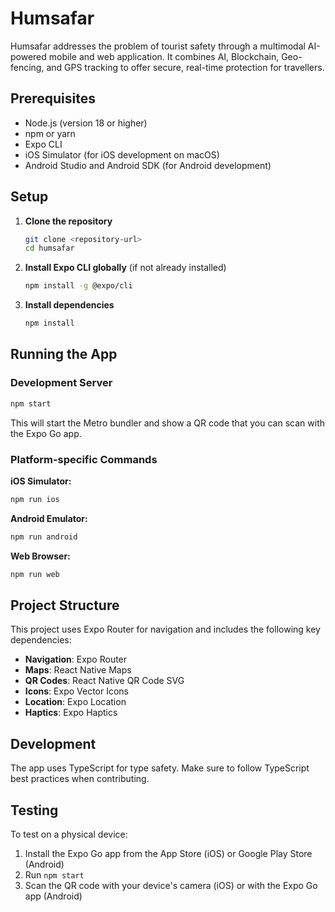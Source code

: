 # Humsafar

Humsafar addresses the problem of tourist safety through a multimodal AI-powered mobile and web 
application. It combines AI, Blockchain, Geo-fencing, and GPS tracking to offer secure, real-time protection 
for travellers.

## Prerequisites

- Node.js (version 18 or higher)
- npm or yarn
- Expo CLI
- iOS Simulator (for iOS development on macOS)
- Android Studio and Android SDK (for Android development)

## Setup

1. **Clone the repository**
   ```bash
   git clone <repository-url>
   cd humsafar
   ```

2. **Install Expo CLI globally** (if not already installed)
   ```bash
   npm install -g @expo/cli
   ```

3. **Install dependencies**
   ```bash
   npm install
   ```

## Running the App

### Development Server
```bash
npm start
```

This will start the Metro bundler and show a QR code that you can scan with the Expo Go app.

### Platform-specific Commands

**iOS Simulator:**
```bash
npm run ios
```

**Android Emulator:**
```bash
npm run android
```

**Web Browser:**
```bash
npm run web
```

## Project Structure

This project uses Expo Router for navigation and includes the following key dependencies:

- **Navigation**: Expo Router
- **Maps**: React Native Maps
- **QR Codes**: React Native QR Code SVG
- **Icons**: Expo Vector Icons
- **Location**: Expo Location
- **Haptics**: Expo Haptics

## Development

The app uses TypeScript for type safety. Make sure to follow TypeScript best practices when contributing.

## Testing

To test on a physical device:

1. Install the Expo Go app from the App Store (iOS) or Google Play Store (Android)
2. Run `npm start`
3. Scan the QR code with your device's camera (iOS) or with the Expo Go app (Android)
